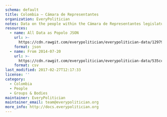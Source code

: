 ```yaml
---
schema: default
title: Colombia — Cámara de Representantes
organization: EveryPolitician
notes: Data on the people within the Cámara de Representantes legislature of Colombia.
resources:
  - name: All Data as Popolo JSON
    url: >-
      https://cdn.rawgit.com/everypolitician/everypolitician-data/12979a48f732309f83f406c66d6ba601e556925d/data/Colombia/Representatives/ep-popolo-v1.0.json
    format: json
  - name: From 2014-07-20
    url: >-
      https://cdn.rawgit.com/everypolitician/everypolitician-data/535ccb664b776f6debfd65d179170b919a281420/data/Colombia/Representatives/term-2014.csv
    format: csv
last_modified: 2017-02-27T12:17:33
license: ''
category:
  - Colombia
  - People
  - Groups & Bodies
maintainer: EveryPolitician
maintainer_email: team@everypolitician.org
more_info: http://docs.everypolitician.org
---
```


